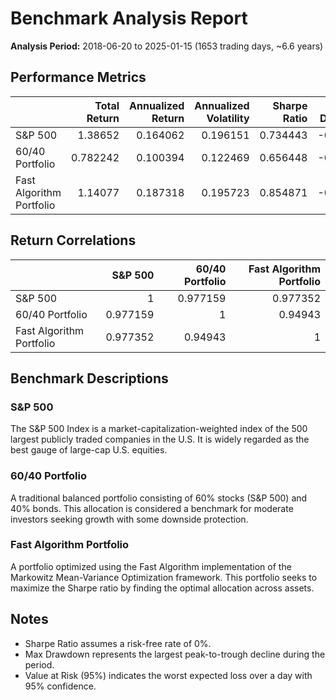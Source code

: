 # Benchmark Analysis Report

**Analysis Period:** 2018-06-20 to 2025-01-15 (1653 trading days, ~6.6 years)

## Performance Metrics

|                          |   Total Return |   Annualized Return |   Annualized Volatility |   Sharpe Ratio |   Max Drawdown |   Value at Risk (95%) |   Skewness |   Kurtosis |
|:-------------------------|---------------:|--------------------:|------------------------:|---------------:|---------------:|----------------------:|-----------:|-----------:|
| S&P 500                  |       1.38652  |            0.164062 |                0.196151 |       0.734443 |      -0.337173 |            -0.0184559 |  -0.530175 |    11.9544 |
| 60/40 Portfolio          |       0.782242 |            0.100394 |                0.122469 |       0.656448 |      -0.211871 |            -0.0112389 |  -0.665305 |    14.6811 |
| Fast Algorithm Portfolio |       1.14077  |            0.187318 |                0.195723 |       0.854871 |      -0.330251 |            -0.0164847 |  -0.525451 |    15.1121 |

## Return Correlations

|                          |   S&P 500 |   60/40 Portfolio |   Fast Algorithm Portfolio |
|:-------------------------|----------:|------------------:|---------------------------:|
| S&P 500                  |  1        |          0.977159 |                   0.977352 |
| 60/40 Portfolio          |  0.977159 |          1        |                   0.94943  |
| Fast Algorithm Portfolio |  0.977352 |          0.94943  |                   1        |

## Benchmark Descriptions

### S&P 500

The S&P 500 Index is a market-capitalization-weighted index of the 500 largest publicly traded companies in the U.S. It is widely regarded as the best gauge of large-cap U.S. equities.

### 60/40 Portfolio

A traditional balanced portfolio consisting of 60% stocks (S&P 500) and 40% bonds. This allocation is considered a benchmark for moderate investors seeking growth with some downside protection.

### Fast Algorithm Portfolio

A portfolio optimized using the Fast Algorithm implementation of the Markowitz Mean-Variance Optimization framework. This portfolio seeks to maximize the Sharpe ratio by finding the optimal allocation across assets.

## Notes

- Sharpe Ratio assumes a risk-free rate of 0%.
- Max Drawdown represents the largest peak-to-trough decline during the period.
- Value at Risk (95%) indicates the worst expected loss over a day with 95% confidence.
